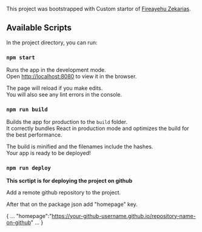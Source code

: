 This project was bootstrapped with Custom startor of [Fireayehu Zekarias](https://fireayehuzekarias.tk).

## Available Scripts

In the project directory, you can run:

### `npm start`

Runs the app in the development mode.<br />
Open [http://localhost:8080](http://localhost:8080) to view it in the browser.

The page will reload if you make edits.<br />
You will also see any lint errors in the console.

### `npm run build`

Builds the app for production to the `build` folder.<br />
It correctly bundles React in production mode and optimizes the build for the best performance.

The build is minified and the filenames include the hashes.<br />
Your app is ready to be deployed!

### `npm run deploy`

**This scrtipt is for deploying the project on github**

Add a remote github repository to the project. <br />

After that on the package json add "homepage" key. <br />

{
...
"homepage":"https://your-github-username.github.io/repository-name-on-github"
...
}
